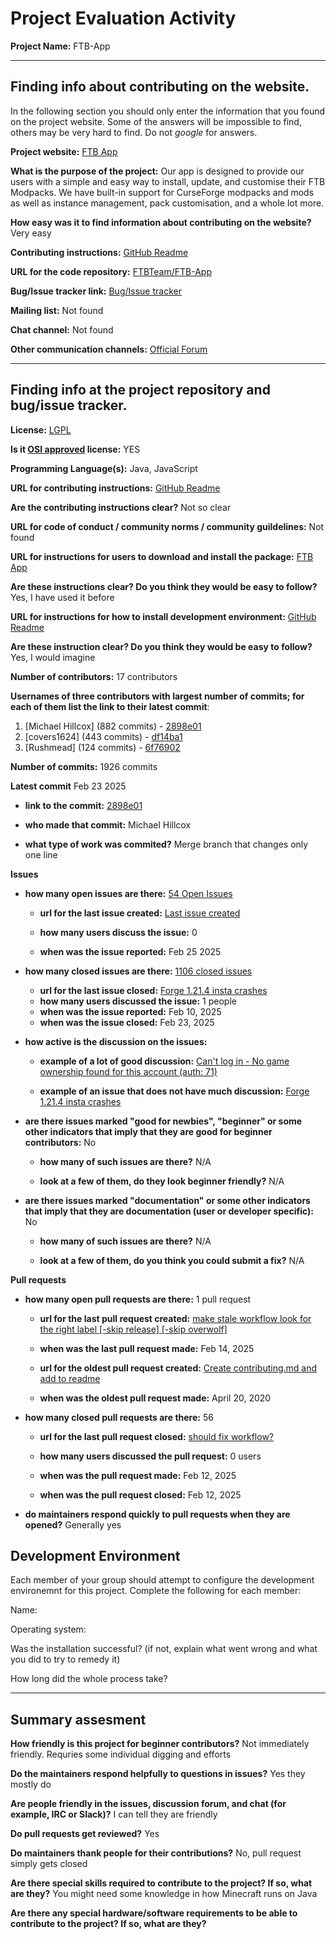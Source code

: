 # Project Evaluation Activity



__Project Name:__  FTB-App


---

## Finding info about contributing on the website.

In the following section you should only enter the information that you
found on the project website. Some of the answers will be impossible to find, others
may be very hard to find. Do not _google_ for answers.

__Project website:__ [FTB App](https://feed-the-beast.com/ftb-app)


__What is the purpose of the project:__ Our app is designed to provide our users with a simple and easy way to install, update, and customise their FTB Modpacks. We have built-in support for CurseForge modpacks and mods as well as instance management, pack customisation, and a whole lot more.


__How easy was it to find information about contributing on the website?__ \
Very easy


__Contributing instructions:__ [GitHub Readme](https://github.com/FTBTeam/FTB-App) 

__URL for the code repository:__ [FTBTeam/FTB-App](https://github.com/FTBTeam/FTB-App)

__Bug/Issue tracker link:__ [Bug/Issue tracker](https://github.com/FTBTeam/FTB-App/issues)

__Mailing list:__ Not found

__Chat channel:__ Not found

__Other communication channels:__ [Official Forum](https://forum.feed-the-beast.com/)


---

## Finding info at the project repository and bug/issue tracker.

__License:__ [LGPL](https://www.gnu.org/licenses/lgpl-3.0.en.html)

__Is it [OSI approved](https://opensource.org/licenses/alphabetical) license:__ YES 

__Programming Language(s):__ 
Java, JavaScript

__URL for contributing instructions:__ [GitHub Readme](https://github.com/FTBTeam/FTB-App) 

__Are the contributing instructions clear?__ Not so clear


__URL for code of conduct / community norms / community guildelines:__ Not found

__URL for instructions for users to download and install the package:__  [FTB App](https://feed-the-beast.com/ftb-app)


__Are these instructions clear? Do you think they would be easy to follow?__ Yes, I have used it before


__URL for instructions for how to install development environment:__ [GitHub Readme](https://github.com/FTBTeam/FTB-App) 


__Are these instruction clear? Do you think they would be easy to follow?__ Yes, I would imagine


__Number of contributors:__ 17 contributors


__Usernames of three contributors with largest number of commits; for
each of them list the link to their latest commit__:

1. [Michael Hillcox] (882 commits) - [2898e01
](https://github.com/FTBTeam/FTB-App/commit/2898e011bfb352aa11fe63915cc35b9fb0a090e5)
1. [covers1624] (443 commits) - [df14ba1](https://github.com/FTBTeam/FTB-App/commit/df14ba1a100350feb6abc208b77e835e1daf1596)
1. [Rushmead] (124 commits) - [6f76902
](https://github.com/FTBTeam/FTB-App/commit/6f7690221d6a5603d8627b8a16dd2014af381767)


__Number of commits:__ 1926 commits

__Latest commit__ Feb 23 2025

- __link to the commit:__ [2898e01](https://github.com/FTBTeam/FTB-App/commit/2898e011bfb352aa11fe63915cc35b9fb0a090e5)

- __who made that commit:__ Michael Hillcox

- __what type of work was commited?__ Merge branch that changes only one line


__Issues__

- __how many open issues are there:__ [54 Open Issues](https://github.com/FTBTeam/FTB-App/issues)

    - __url for the last issue created:__ [Last issue created](https://github.com/FTBTeam/FTB-App/issues/1253)

    - __how many users discuss the issue:__ 0
    
    - __when was the issue reported:__ Feb 25 2025
    

- __how many closed issues are there:__ [1106 closed issues](https://github.com/FTBTeam/FTB-App/issues)
    - __url for the last issue closed:__ [Forge 1.21.4 insta crashes](https://github.com/FTBTeam/FTB-App/issues/1246)
    - __how many users discussed the issue:__ 1 people
    - __when was the issue reported:__ Feb 10, 2025
    - __when was the issue closed:__ Feb 23, 2025

- __how active is the discussion on the issues:__ 

    - __example of a lot of good discussion:__ [Can't log in - No game ownership found for this account (auth: 71)](https://github.com/FTBTeam/FTB-App/issues/1235)
    
    - __example of an issue that does not have much discussion:__ [Forge 1.21.4 insta crashes](https://github.com/FTBTeam/FTB-App/issues/1246)



- __are there issues marked "good for newbies", "beginner" or some other indicators that imply that they are good for beginner contributors:__ No

    - __how many of such issues are there?__ N/A
    
    - __look at a few of them, do they look beginner friendly?__  N/A



- __are there issues marked "documentation" or some other indicators that imply that they are documentation (user or developer specific):__ No

    - __how many of such issues are there?__ N/A
    
    - __look at a few of them, do you think you could submit a fix?__ N/A



__Pull requests__

- __how many open pull requests are there:__ 1 pull request

    - __url for the last pull request created:__ [make stale workflow look for the right label [-skip release] [-skip overwolf]](https://github.com/FTBTeam/FTB-App/pull/1249)
    
    - __when was the last pull request made:__ Feb 14, 2025

    - __url for the oldest pull request created:__ [Create contributing.md and add to readme](https://github.com/FTBTeam/FTB-App/pull/111)
    
    - __when was the oldest pull request made:__ April 20, 2020

- __how many closed pull requests are there:__ 56

    - __url for the last pull request closed:__ [should fix workflow?](https://github.com/FTBTeam/FTB-App/pull/1247)
    
    - __how many users discussed the pull request:__ 0 users
    
    - __when was the pull request made:__ Feb 12, 2025  
    
    - __when was the pull request closed:__ Feb 12, 2025
    

- __do maintainers respond quickly to pull requests when they are opened?__ Generally yes


## Development Environment 

Each member of your group should attempt to configure the development environemnt 
for this project. Complete the following for each member:

Name: 

Operating system: 

Was the installation successful? (if not, explain what went wrong and 
what you did to try to remedy it)

How long did the whole process take? 


---


## Summary assesment
__How friendly is this project for beginner contributors?__
Not immediately friendly. Requries some individual digging and efforts



__Do the maintainers respond helpfully to questions in issues?__ Yes they mostly do



__Are people friendly in the issues, discussion forum, and chat (for example, IRC or Slack)?__ I can tell they are friendly




__Do pull requests get reviewed?__ Yes



__Do maintainers thank people for their contributions?__
No, pull request simply gets closed


__Are there special skills required to contribute to the project? If so, what are they?__
You might need some knowledge in how Minecraft runs on Java


__Are there any special hardware/software requirements to be able to contribute to the project? If so, what are they?__


